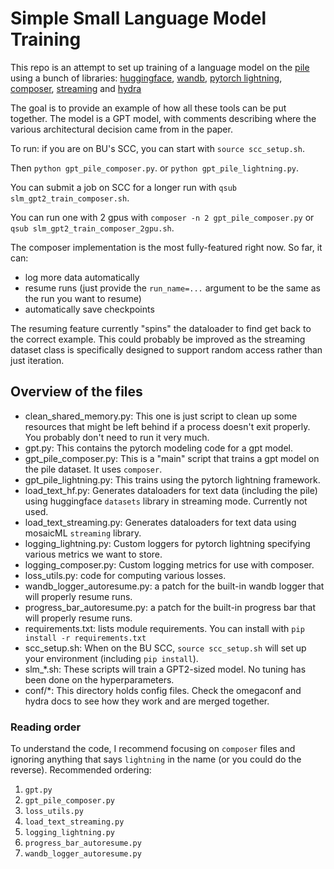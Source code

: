# Simple Small Language Model Training

This repo is an attempt to set up training of a language model on the [pile](https://pile.eleuther.ai/)
using a bunch of libraries: [huggingface](https://huggingface.co/), [wandb](https://wandb.ai), [pytorch lightning](https://lightning.ai/docs/pytorch/latest/), [composer](https://docs.mosaicml.com/projects/composer/en/stable/index.html), [streaming](https://github.com/mosaicml/streaming) and [hydra](https://hydra.cc/)

The goal is to provide an example of how all these tools can be put together.
The model is a GPT model, with comments describing where the various architectural decision came from in the paper.

To run: if you are on BU's SCC, you can start with `source scc_setup.sh`. 

Then `python gpt_pile_composer.py`. or `python gpt_pile_lightning.py`.

You can submit a job on SCC for a longer run with `qsub slm_gpt2_train_composer.sh`.

You can run one with 2 gpus with `composer -n 2 gpt_pile_composer.py` or `qsub slm_gpt2_train_composer_2gpu.sh`.


The composer implementation is the most fully-featured right now. So far, it can:

* log more data automatically
* resume runs (just provide the `run_name=...` argument to be the same as the run you want to resume)
* automatically save checkpoints

The resuming feature currently "spins" the dataloader to find get back to the correct example. This
could probably be improved as the streaming dataset class is specifically designed to support random access
rather than just iteration.


## Overview of the files
* clean_shared_memory.py: This one is just script to clean up some resources that might be left behind if
a process doesn't exit properly. You probably don't need to run it very much.
* gpt.py: This contains the pytorch modeling code for a gpt model.
* gpt_pile_composer.py: This is a "main" script that trains a gpt model on the pile dataset. It uses `composer`.
* gpt_pile_lightning.py: This trains using the pytorch lightning framework.
* load_text_hf.py: Generates dataloaders for text data (including the pile) using huggingface `datasets` library in streaming mode. Currently not used.
* load_text_streaming.py: Generates dataloaders for text data using mosaicML `streaming` library.
* logging_lightning.py: Custom loggers for pytorch lightning specifying various metrics we want to store.
* logging_composer.py: Custom logging metrics for use with composer.
* loss_utils.py: code for computing various losses.
* wandb_logger_autoresume.py: a patch for the built-in wandb logger that will properly resume runs.
* progress_bar_autoresume.py: a patch for the built-in progress bar that will properly resume runs.
* requirements.txt: lists module requirements. You can install with `pip install -r requirements.txt`
* scc_setup.sh: When on the BU SCC, `source scc_setup.sh` will set up your environment (including `pip install`).
* slm_*.sh: These scripts will train a GPT2-sized model. No tuning has been done on the hyperparameters. 
* conf/*: This directory holds config files. Check the omegaconf and hydra docs to see how they work and are merged together.

### Reading order
To understand the code, I recommend focusing on `composer` files and ignoring anything that says `lightning` in the name (or you could do the reverse). Recommended ordering:
1. `gpt.py`
2. `gpt_pile_composer.py`
3. `loss_utils.py`
3. `load_text_streaming.py`
4. `logging_lightning.py`
5. `progress_bar_autoresume.py`
6. `wandb_logger_autoresume.py`



